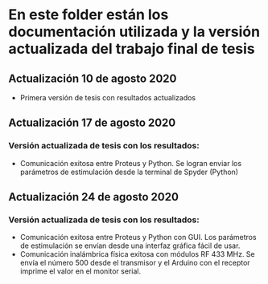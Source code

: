 # En este folder están los documentación utilizada y la versión actualizada del trabajo final de tesis

## Actualización 10 de agosto 2020
- Primera versión de tesis con resultados actualizados 

## Actualización 17 de agosto 2020
### Versión actualizada de tesis con los resultados: 
- Comunicación exitosa entre Proteus y Python. Se logran enviar los parámetros de estimulación desde la terminal de Spyder (Python)

## Actualización 24 de agosto 2020
### Versión actualizada de tesis con los resultados: 
- Comunicación exitosa entre Proteus y Python con GUI. Los parámetros de estimulación se envían desde una interfaz gráfica fácil de usar.
- Comunicación inalámbrica física exitosa con módulos RF 433 MHz. Se envía el número 500 desde el transmisor y el Arduino con el receptor imprime el valor en el monitor serial. 
